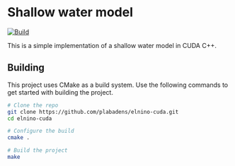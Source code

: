 # Shallow water model

[![Build](https://github.com/plabadens/elnino-cuda/actions/workflows/build.yml/badge.svg?branch=master)](https://github.com/plabadens/elnino-cuda/actions/workflows/build.yml)

This is a simple implementation of a shallow water model in CUDA C++.

## Building

This project uses CMake as a build system. Use the following commands to get 
started with building the project.

```bash
# Clone the repo
git clone https://github.com/plabadens/elnino-cuda.git
cd elnino-cuda

# Configure the build
cmake .

# Build the project
make
```
